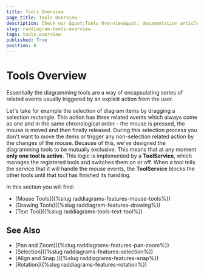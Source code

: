 ```yaml
---
title: Tools Overview
page_title: Tools Overview
description: Check our &quot;Tools Overview&quot; documentation article for the RadDiagram WPF control.
slug: raddiagram-tools-overview
tags: tools,overview
published: True
position: 0
---
```


# Tools Overview

Essentially the diagramming tools are a way of encapsulating series of related events usually triggered by an explicit action from the user. 

Let's take for example the selection of diagram items by dragging a selection rectangle. This action has three related events which always come as one and in the same chronological order - the mouse is pressed, the mouse is moved and then finally released. During this selection process you don't want to move the items or trigger any non-selection related action by the changes of the mouse. Because of this, we've designed the diagramming tools to be mutually exclusive. This means that at any moment __only one tool is active__. This logic is implemented by a __ToolService__, which manages the registered tools and switches them on or off. When a tool tells the service that it will handle the mouse events, the __ToolService__ blocks the other tools until that tool has finished its handling. 

In this section you will find:

* [Mouse Tools]({%slug raddiagrams-features-mouse-tools%})
* [Drawing Tools]({%slug raddiagram-features-drawing%})
* [Text Tool]({%slug raddiagrams-tools-text-tool%})

## See Also
 * [Pan and Zoom]({%slug raddiagrams-features-pan-zoom%})
 * [Selection]({%slug raddiagrams-features-selection%})
 * [Align and Snap ]({%slug raddiagrams-features-snap%})
 * [Rotation]({%slug raddiagrams-features-rotation%})